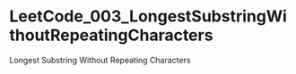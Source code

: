 # LeetCode_003_LongestSubstringWithoutRepeatingCharacters
Longest Substring Without Repeating Characters
